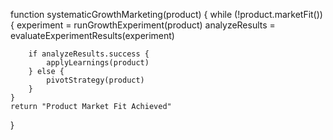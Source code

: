 function systematicGrowthMarketing(product) {
    while (!product.marketFit()) {
        experiment = runGrowthExperiment(product)
        analyzeResults = evaluateExperimentResults(experiment)
        
        if analyzeResults.success {
            applyLearnings(product)
        } else {
            pivotStrategy(product)
        }
    }
    return "Product Market Fit Achieved"
}
